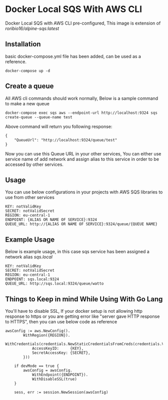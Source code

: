 # Docker Local SQS With AWS CLI
Docker Local SQS with AWS CLI pre-configured, This image is extension of *roribio16/alpine-sqs:latest*

## Installation
basic docker-compose.yml file has been added, can be used as a reference.

```
docker-compose up -d
```

## Create a queue
All AWS cli commands should work normally, Below is a sample command to make a new queue

```
docker-compose exec sqs aws --endpoint-url http://localhost:9324 sqs create-queue --queue-name test
```

Above command will return you following response:
```
{
    "QueueUrl": "http://localhost:9324/queue/test"
}
```
Now you can use this Queue URL in your other services, You can either use service name of
add network and assign alias to this service in order to be accessed by other services.

## Usage 
You can use below configurations in your projects with AWS SQS libraries to use from other services
```
KEY: notValidKey
SECRET: notValidSecret
REGION: eu-central-1
ENDPOINT: {ALIAS OR NAME OF SERVICE}:9324
QUEUE_URL: http://{ALIAS OR NAME OF SERVICE}:9324/queue/{QUEUE NAME}
```

## Example Usage
Below is example usage, in this case sqs service has been assigned a network alias _sqs.local_
```
KEY: notValidKey
SECRET: notValidSecret
REGION: eu-central-1
ENDPOINT: sqs.local:9324
QUEUE_URL: http://sqs.local:9324/queue/watto
```

## Things to Keep in mind While Using With Go Lang
You'll have to disable SSL, If your docker setup is not allowing http response to https
or you are getting error like "server gave HTTP response to HTTPS", then you can use below code as reference
```
awsConfig := aws.NewConfig().
		WithRegion({REGION}).
		WithCredentials(credentials.NewStaticCredentialsFromCreds(credentials.Value{
			AccessKeyID:     {KEY},
			SecretAccessKey: {SECRET},
		}))

	if devMode == true {
		awsConfig = awsConfig.
			WithEndpoint({ENDPOINT}).
			WithDisableSSL(true)
	}

	sess, err := session.NewSession(awsConfig)

```